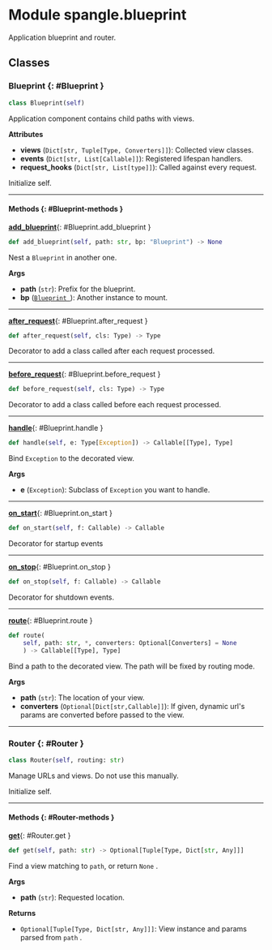 # Module spangle.blueprint

Application blueprint and router.


## Classes

### Blueprint {: #Blueprint }

```python
class Blueprint(self)
```

Application component contains child paths with views.

**Attributes**

* **views** (`Dict[str, Tuple[Type, Converters]]`): Collected view classes.
* **events** (`Dict[str, List[Callable]]`): Registered lifespan handlers.
* **request_hooks** (`Dict[str, List[type]]`): Called against every request.

Initialize self.


------

#### Methods {: #Blueprint-methods }

[**add_blueprint**](#Blueprint.add_blueprint){: #Blueprint.add_blueprint }

```python
def add_blueprint(self, path: str, bp: "Blueprint") -> None
```

Nest a `Blueprint` in another one.

**Args**

* **path** (`str`): Prefix for the blueprint.
* **bp** ([`Blueprint `](./#Blueprint)): Another instance to mount.

------

[**after_request**](#Blueprint.after_request){: #Blueprint.after_request }

```python
def after_request(self, cls: Type) -> Type
```

Decorator to add a class called after each request processed.

------

[**before_request**](#Blueprint.before_request){: #Blueprint.before_request }

```python
def before_request(self, cls: Type) -> Type
```

Decorator to add a class called before each request processed.

------

[**handle**](#Blueprint.handle){: #Blueprint.handle }

```python
def handle(self, e: Type[Exception]) -> Callable[[Type], Type]
```

Bind `Exception` to the decorated view.

**Args**

* **e** (`Exception`): Subclass of `Exception` you want to handle.

------

[**on_start**](#Blueprint.on_start){: #Blueprint.on_start }

```python
def on_start(self, f: Callable) -> Callable
```

Decorator for startup events

------

[**on_stop**](#Blueprint.on_stop){: #Blueprint.on_stop }

```python
def on_stop(self, f: Callable) -> Callable
```

Decorator for shutdown events.

------

[**route**](#Blueprint.route){: #Blueprint.route }

```python
def route(
    self, path: str, *, converters: Optional[Converters] = None
    ) -> Callable[[Type], Type]
```

Bind a path to the decorated view. The path will be fixed by routing mode.

**Args**

* **path** (`str`): The location of your view.
* **converters** (`Optional[Dict[str,Callable]]`): If given, dynamic url's params
    are converted before passed to the view.

------

### Router {: #Router }

```python
class Router(self, routing: str)
```

Manage URLs and views. Do not use this manually.

Initialize self.


------

#### Methods {: #Router-methods }

[**get**](#Router.get){: #Router.get }

```python
def get(self, path: str) -> Optional[Tuple[Type, Dict[str, Any]]]
```

Find a view matching to `path`, or return `None` .

**Args**

* **path** (`str`): Requested location.

**Returns**

* `Optional[Tuple[Type, Dict[str, Any]]]`: View instance and params parsed from
    `path` .
